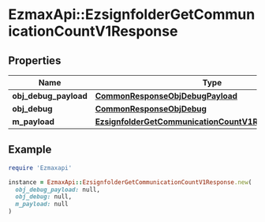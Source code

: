 # EzmaxApi::EzsignfolderGetCommunicationCountV1Response

## Properties

| Name | Type | Description | Notes |
| ---- | ---- | ----------- | ----- |
| **obj_debug_payload** | [**CommonResponseObjDebugPayload**](CommonResponseObjDebugPayload.md) |  |  |
| **obj_debug** | [**CommonResponseObjDebug**](CommonResponseObjDebug.md) |  | [optional] |
| **m_payload** | [**EzsignfolderGetCommunicationCountV1ResponseMPayload**](EzsignfolderGetCommunicationCountV1ResponseMPayload.md) |  |  |

## Example

```ruby
require 'Ezmaxapi'

instance = EzmaxApi::EzsignfolderGetCommunicationCountV1Response.new(
  obj_debug_payload: null,
  obj_debug: null,
  m_payload: null
)
```

